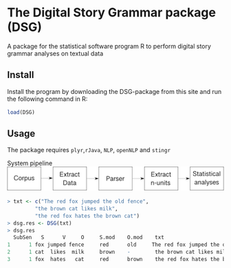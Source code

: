 # The Digital Story Grammar package (DSG)
A package for the statistical software program R to perform digital story grammar analyses on textual data

## Install
Install the program by downloading the DSG-package from this site and run the following command in R: <br/>

``` r
load(DSG)
```

##  Usage
The package requires `plyr`,`rJava`, `NLP`, `openNLP` and `stingr`

System pipeline
<img src="https://github.com/sban/narratives/blob/master/SystemPipelineW2.png" >



``` r
> txt <- c("The red fox jumped the old fence", 
         "the brown cat likes milk", 
         "the red fox hates the brown cat")
> dsg.res <- DSG(txt)
> dsg.res
  SubSen   S      V     O     S.mod    O.mod    txt
1      1 fox jumped fence     red      old     The red fox jumped the old fence
2      1 cat  likes  milk     brown    -        the brown cat likes milk
3      1 fox  hates   cat     red      brown    the red fox hates the brown cat
```



